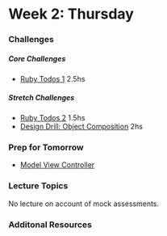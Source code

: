 # Week 2:  Thursday

### Challenges
##### Core Challenges
- [Ruby Todos 1](../../../../ruby-todos-1-0-core-features-challenge) 2.5hs

##### Stretch Challenges
- [Ruby Todos 2](../../../../ruby-todos-2-0-additional-features-challenge) 1.5hs
- [Design Drill: Object Composition](../../../../design-drill-object-composition-challenge) 2hs

### Prep for Tomorrow
- [Model View Controller](../readings/model-view-controller/README.md)


### Lecture Topics
No lecture on account of mock assessments.


### Additonal Resources
